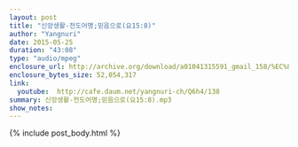```yaml
---
layout: post
title: "신앙생활-전도어명;믿음으로(요15:8)"
author: "Yangnuri"
date: 2015-05-25
duration: "43:08"
type: "audio/mpeg"
enclosure_url: http://archive.org/download/a01041315591_gmail_158/%EC%8B%A0%EC%95%99%EC%83%9D%ED%99%9C-%EC%A0%84%EB%8F%84%EC%96%B4%EB%AA%85;%EB%AF%BF%EC%9D%8C%EC%9C%BC%EB%A1%9C(%EC%9A%9415;8).mp3
enclosure_bytes_size: 52,054,317 
link:
  youtube:  http://cafe.daum.net/yangnuri-ch/Q6h4/138
summary: 신앙생활-전도어명;믿음으로(요15:8).mp3
show_notes:
---
```


{% include post_body.html %}
